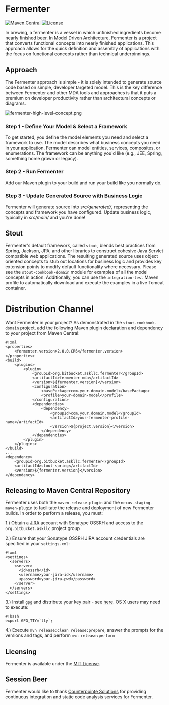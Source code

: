 # Fermenter #
[![Maven Central](https://img.shields.io/maven-central/v/org.bitbucket.askllc.fermenter/root.svg)](https://search.maven.org/#search%7Cgav%7C1%7Cg%3A%22org.bitbucket.askllc.fermenter%22%20AND%20a%3A%22root%22)
[![License](https://img.shields.io/github/license/mashape/apistatus.svg)](https://opensource.org/licenses/mit)

In brewing, a fermenter is a vessel in which unfinished ingredients become nearly finished beer. In Model Driven Architecture, Fermenter is a project that converts functional concepts into nearly finished applications. This approach allows for the quick definition and assembly of applications with the focus on functional concepts rather than technical underpinnings.

## Approach ##
The Fermenter approach is simple - it is solely intended to generate source code based on simple, developer targeted model. This is the key difference between Fermenter and other MDA tools and approaches is that it puts a premium on developer productivity rather than architectural concepts or diagrams.

![fermenter-high-level-concept.png](https://bitbucket.org/repo/rg8odx/images/2347847741-fermenter-high-level-concept.png)

### Step 1 - Define Your Model & Select a Framework ###
To get started, you define the model elements you need and select a framework to use. The model describes what business concepts you need in your application. Fermenter can model entities, services, composites, or enumerations. The framework can be anything you'd like (e.g., JEE, Spring, something home grown or legacy).

### Step 2 - Run Fermenter ###
Add our Maven plugin to your build and run your build like you normally do.

### Step 3 - Update Generated Source with Business Logic ###
Fermenter will generate source into *src/generated/<appropriate sub-folder>*, representing the concepts and framework you have configured.  Update business logic, typically in *src/main/<appropriate sub-folder>* and you're done!

## Stout ##
Fermenter's default framework, called `stout`, blends best practices from Spring, Jackson, JPA, and other libraries to construct cohesive Java Servlet compatible web applications.  The resulting generated source uses object oriented concepts to stub out locations for business logic and provides key extension points to modify default functionality where necessary.  Please see the `stout-cookbook-domain` module for examples of all the model concepts in action.  Additionally, you can use the `integration-test` Maven profile to automatically download and execute the examples in a live Tomcat container.

# Distribution Channel

Want Fermenter in your project? As demonstrated in the `stout-cookbook-domain` project, add the following Maven plugin declaration and dependency to your project from Maven Central: 

```
#!xml
<properties>
	<fermenter.version>2.0.0.CR6</fermenter.version>
</properties>
<build>
	<plugins>
		<plugin>
			<groupId>org.bitbucket.askllc.fermenter</groupId>
			<artifactId>fermenter-mda</artifactId>
			<version>${fermenter.version}</version>
			<configuration>
				<basePackage>com.your.domain.model</basePackage>
				<profile>your-domain-model</profile>
			</configuration>
			<dependencies>
				<dependency>
					<groupId>com.your.domain.model</groupId>
					<artifactId>your-fermenter-profile-name</artifactId>						
					<version>${project.version}</version>
				</dependency>		
			</dependencies>
		</plugin>
	</plugins>
</build>
...
<dependency>
    <groupId>org.bitbucket.askllc.fermenter</groupId>
    <artifactId>stout-spring</artifactId>
    <version>${fermenter.version}</version>
</dependency>
```

## Releasing to Maven Central Repository

Fermenter uses both the `maven-release-plugin` and the `nexus-staging-maven-plugin` to facilitate the release and deployment of new Fermenter builds. In order to perform a release, you must:

1.) Obtain a [JIRA](https://issues.sonatype.org/secure/Dashboard.jspa) account with Sonatype OSSRH and access to the `org.bitbucket.askllc` project group

2.) Ensure that your Sonatype OSSRH JIRA account credentials are specified in your `settings.xml`:

```
#!xml
<settings>
  <servers>
    <server>
      <id>ossrh</id>
      <username>your-jira-id</username>
      <password>your-jira-pwd</password>
    </server>
  </servers>
</settings>
```

3.) Install `gpg` and distribute your key pair - see [here](http://central.sonatype.org/pages/working-with-pgp-signatures.html).  OS X users may need to execute:

```
#!bash
export GPG_TTY=`tty`;
```

4.) Execute `mvn release:clean release:prepare`, answer the prompts for the versions and tags, and perform `mvn release:perform`

## Licensing
Fermenter is available under the [MIT License](http://opensource.org/licenses/mit-license.php).

## Session Beer
Fermenter would like to thank [Counterpointe Solutions](http://cpointe-inc.com/) for providing continuous integration and static code analysis services for Fermenter.